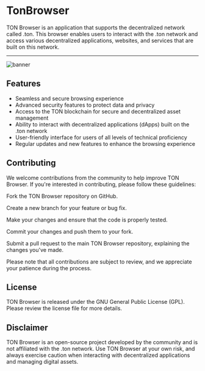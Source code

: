 # TonBrowser

TON Browser is an application that supports the decentralized network called .ton. This browser enables users to interact with the .ton network and access various decentralized applications, websites, and services that are built on this network.

_______

![banner](https://github.com/attikusfinch/TonBrowser/assets/57581726/15d6ba12-13cf-4f77-8dd5-54aa792290b0)

## Features

- Seamless and secure browsing experience
- Advanced security features to protect data and privacy
- Access to the TON blockchain for secure and decentralized asset management
- Ability to interact with decentralized applications (dApps) built on the .ton network
- User-friendly interface for users of all levels of technical proficiency
- Regular updates and new features to enhance the browsing experience

## Contributing

We welcome contributions from the community to help improve TON Browser. If you're interested in contributing, please follow these guidelines:

Fork the TON Browser repository on GitHub.

Create a new branch for your feature or bug fix.

Make your changes and ensure that the code is properly tested.

Commit your changes and push them to your fork.

Submit a pull request to the main TON Browser repository, explaining the changes you've made.


Please note that all contributions are subject to review, and we appreciate your patience during the process.

## License

TON Browser is released under the GNU General Public License (GPL). Please review the license file for more details.

## Disclaimer

TON Browser is an open-source project developed by the community and is not affiliated with the .ton network. Use TON Browser at your own risk, and always exercise caution when interacting with decentralized applications and managing digital assets.
